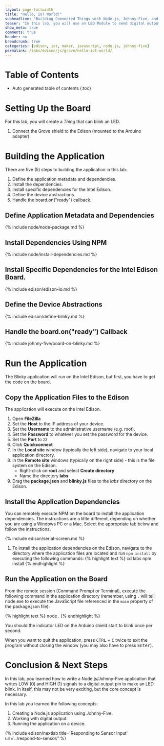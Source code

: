 ```yaml
---
layout: page-fullwidth
title: "Hello, IoT World!"
subheadline: "Building Connected Things with Node.js, Johnny-Five, and Microsoft Azure"
teaser: "In this lab, you will use an LED Module to send digital output in the form of a blinking LED. This is the Hello, World of the IoT space."
show_meta: true
comments: true
header: no
breadcrumb: true
categories: [edison, iot, maker, javascript, node.js, johnny-five]
permalink: /labs/edison/js/grove/hello-iot-world/
---
```

# Table of Contents
*  Auto generated table of contents
{:toc}

# Setting Up the Board
For this lab, you will create a _Thing_ that can blink an LED. 

1. Connect the Grove shield to the Edison (mounted to the Arduino adapter).

# Building the Application
There are five (5) steps to building the application in this lab:

1. Define the application metadata and dependencies.
2. Install the dependencies.
3. Install specific dependencies for the Intel Edison.
4. Define the device abstractions.
5. Handle the board.on("ready") callback.

## Define Application Metadata and Dependencies
{% include node/node-package.md %}

## Install Dependencies Using NPM
{% include node/install-dependencies.md %}

## Install Specific Dependencies for the Intel Edison Board.
{% include edison/edison-io.md %}

## Define the Device Abstractions
{% include edison/define-blinky.md %}

## Handle the board.on("ready") Callback
{% include johnny-five/board-on-blinky.md %}

# Run the Application
The Blinky application will run on the Intel Edison, but first, you have to get the code on the board. 

## Copy the Application Files to the Edison
The application will execute on the Intel Edison.

1. Open __FileZilla__
2. Set the __Host__ to the IP address of your device.
3. Set the __Username__ to the administrative username (e.g. root).
4. Set the __Password__ to whatever you set the password for the device.
5. Set the __Port__ to `22`
6. Click __Quickconnect__
7. In the __Local site__ window (typically the left side), navigate to your local application directory.
8. In the __Remote site__ windows (typically on the right side) - this is the file system on the Edison.
   * Right-click on __root__ and select __Create directory__
   * Name the directory __labs__
9. Drag the __package.json__ and __blinky.js__ files to the _labs_ directory on the Edison.

## Install the Application Dependencies
You can remotely execute NPM on the board to install the application dependencies. The instructions are a little different, depending on whether you are using a Windows PC or a Mac. Select the appropriate tab below and follow the instructions.

{% include edison/serial-screen.md %}

1. To install the application dependencies on the Edison, navigate to the directory where the application files are located and run `npm install` by executing the following commands:
{% highlight text %}
cd labs
npm install
{% endhighlight %}

## Run the Application on the Board
From the remote session (Command Prompt or Terminal), execute the following command in the application directory (remember, using `.` will tell node.exe to execute the JavaScript file referenced in the `main` property of the package.json file):

{% highlight text %}
node .
{% endhighlight %}

You should the indicator LED on the Arduino shield start to blink once per second.
  
When you want to quit the application, press <kbd>CTRL</kbd> + <kbd>C</kbd> twice to exit the program without closing the window (you may also have to press <kbd>Enter</kbd>). 

# Conclusion &amp; Next Steps
In this lab, you learned how to write a Node.js/Johnny-Five application that writes LOW (0) and HIGH (1) signals to a digital output pin to make an LED blink. In itself, this may not be very exciting, but the core concept is necessary.

In this lab you learned the following concepts:

1. Creating a Node.js application using Johnny-Five.
2. Working with digital output.
3. Running the application on a device. 

{% include edison/nextlab title='Responding to Sensor Input' url='../respond-to-sensor/' %}